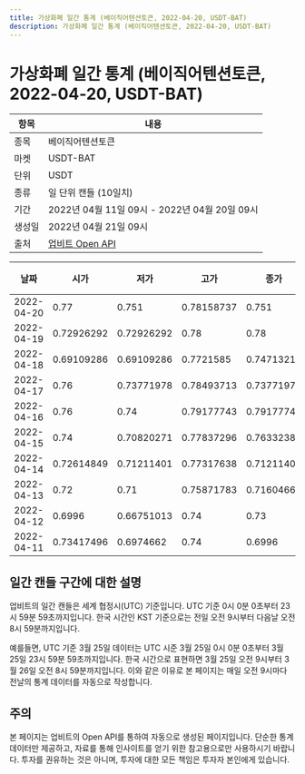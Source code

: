 ```yaml
---
title: 가상화폐 일간 통계 (베이직어텐션토큰, 2022-04-20, USDT-BAT)
description: 가상화폐 일간 통계 (베이직어텐션토큰, 2022-04-20, USDT-BAT)
---
```



가상화폐 일간 통계 (베이직어텐션토큰, 2022-04-20, USDT-BAT)
===

|항목|내용|
|--|--|
|종목|베이직어텐션토큰|
|마켓|USDT-BAT|
|단위|USDT|
|종류|일 단위 캔들 (10일치)|
|기간|2022년 04월 11일 09시 - 2022년 04월 20일 09시|
|생성일|2022년 04월 21일 09시|
|출처|[업비트 Open API](https://docs.upbit.com)|


|날짜|시가|저가|고가|종가|비고|
|--|--|--|--|--|--|
|2022-04-20|0.77|0.751|0.78158737|0.751|    |
|2022-04-19|0.72926292|0.72926292|0.78|0.78|    |
|2022-04-18|0.69109286|0.69109286|0.7721585|0.74713217|    |
|2022-04-17|0.76|0.73771978|0.78493713|0.73771978|    |
|2022-04-16|0.76|0.74|0.79177743|0.79177743|    |
|2022-04-15|0.74|0.70820271|0.77837296|0.76332388|    |
|2022-04-14|0.72614849|0.71211401|0.77317638|0.71211401|    |
|2022-04-13|0.72|0.71|0.75871783|0.71604664|    |
|2022-04-12|0.6996|0.66751013|0.74|0.73|    |
|2022-04-11|0.73417496|0.6974662|0.74|0.6996|    |


일간 캔들 구간에 대한 설명
---


업비트의 일간 캔들은 세계 협정시(UTC) 기준입니다. 
UTC 기준 0시 0분 0초부터 23시 59분 59초까지입니다. 
한국 시간인 KST 기준으로는 전일 오전 9시부터 다음날 오전 8시 59분까지입니다. 


예를들면, UTC 기준 3월 25일 데이터는 UTC 시준 3월 25일 0시 0분 0초부터 3월 25일 23시 59분 59초까지입니다. 
한국 시간으로 표현하면 3월 25일 오전 9시부터 3월 26일 오전 8시 59분까지입니다. 
이와 같은 이유로 본 페이지는 매일 오전 9시마다 전날의 통계 데이터를 자동으로 작성합니다. 


주의
---


본 페이지는 업비트의 Open API를 통하여 자동으로 생성된 페이지입니다. 
단순한 통계 데이터만 제공하고, 자료를 통해 인사이트를 얻기 위한 참고용으로만 사용하시기 바랍니다. 
투자를 권유하는 것은 아니며, 투자에 대한 모든 책임은 투자자 본인에게 있습니다. 
